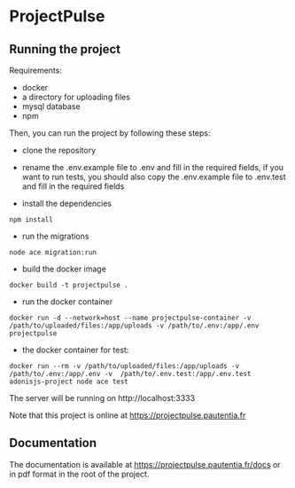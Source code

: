 # ProjectPulse

## Running the project

Requirements:

- docker
- a directory for uploading files
- mysql database
- npm

Then, you can run the project by following these steps:

- clone the repository
- rename the .env.example file to .env and fill in the required fields, if you want to run tests, you should also copy the .env.example file to .env.test and fill in the required fields

- install the dependencies

```
npm install
```

- run the migrations

```
node ace migration:run
```

- build the docker image

```
docker build -t projectpulse .
```

- run the docker container

```
docker run -d --network=host --name projectpulse-container -v /path/to/uploaded/files:/app/uploads -v /path/to/.env:/app/.env projectpulse
```

- the docker container for test:

```
docker run --rm -v /path/to/uploaded/files:/app/uploads -v /path/to/.env:/app/.env -v  /path/to/.env.test:/app/.env.test adonisjs-project node ace test
```

The server will be running on http://localhost:3333

Note that this project is online at https://projectpulse.pautentia.fr

## Documentation

The documentation is available at https://projectpulse.pautentia.fr/docs or in pdf format in the root of the project.
